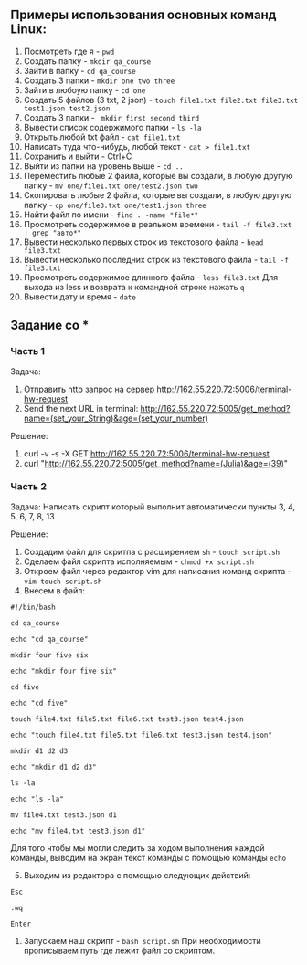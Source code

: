 
## Примеры использования основных команд Linux:

1. Посмотреть где я - `pwd`
2. Создать папку - `mkdir qa_course`
3. Зайти в папку - `cd qa_course`
4. Создать 3 папки - `mkdir one two three`
5. Зайти в любоую папку - `cd one`
6. Создать 5 файлов (3 txt, 2 json) - `touch file1.txt file2.txt file3.txt test1.json test2.json`
7. Создать 3 папки - ` mkdir first second third`
8. Вывести список содержимого папки - `ls -la`
9. Открыть любой txt файл - `cat file1.txt` 
10. Написать туда что-нибудь, любой текст - `cat > file1.txt`
11. Cохранить и выйти - Ctrl+C 
12. Выйти из папки на уровень выше - `cd ..`
13. Переместить любые 2 файла, которые вы создали, в любую другую папку - `mv one/file1.txt one/test2.json two`
14. Cкопировать любые 2 файла, которые вы создали, в любую другую папку - `cp one/file3.txt one/test1.json three`
15. Найти файл по имени - `find . -name "file*"`
16. Просмотреть содержимое в реальном времени - `tail -f file3.txt | grep "авто*"`
17. Вывести несколько первых строк из текстового файла - `head file3.txt`
18. Вывести несколько последних строк из текстового файла - `tail -f file3.txt`
19. Просмотреть содержимое длинного файла - `less file3.txt`
    Для выхода из less и возврата к командной строке нажать `q`
20. Вывести дату и время - `date`
    
## Задание со *
### Часть 1
Задача:
1. Отправить http запрос на сервер http://162.55.220.72:5006/terminal-hw-request
2. Send the next URL in terminal: http://162.55.220.72:5005/get_method?name=(set_your_String)&age=(set_your_number)

Решение:
1. curl -v -s -X GET  http://162.55.220.72:5006/terminal-hw-request
2. curl "http://162.55.220.72:5005/get_method?name=(Julia)&age=(39)"
   
### Часть 2
Задача:
Написать скрипт который выполнит автоматически пункты 3, 4, 5, 6, 7, 8, 13

Решение:
1. Создадим файл для скритпа с расширением `sh` - `touch script.sh`
2. Сделаем файл скрипта исполняемым - `chmod +x script.sh`
3. Откроем файл через редактор vim для написания команд скрипта - `vim touch script.sh`
4. Внесем в файл:
   
`#!/bin/bash`

`cd qa_course`

`echo "cd qa_course"`

`mkdir four five six`

`echo "mkdir four five six"`

`cd five`

`echo "cd five"`

`touch file4.txt file5.txt file6.txt test3.json test4.json`

`echo "touch file4.txt file5.txt file6.txt test3.json test4.json"`

`mkdir d1 d2 d3`

`echo "mkdir d1 d2 d3"`

`ls -la`

`echo "ls -la"`

`mv file4.txt test3.json d1`


`echo "mv file4.txt test3.json d1"`

Для того чтобы мы могли следить за ходом выполнения каждой команды, выводим на экран текст команды с помощью команды `echo` 

5. Выходим из редактора с помощью следующих действий:
   
 `Esc`

 `:wq`
 
 `Enter`
 1. Запускаем наш скрипт - `bash script.sh` 
    При необходимости прописываем путь где лежит файл со скриптом.